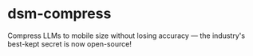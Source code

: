 # dsm-compress
Compress LLMs to mobile size without losing accuracy — the industry's best-kept secret is now open-source!
